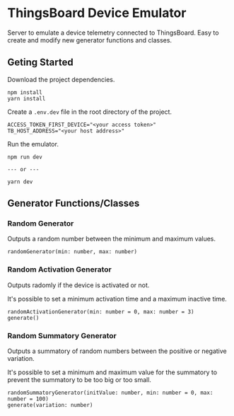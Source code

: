 # ThingsBoard Device Emulator

Server to emulate a device telemetry connected to ThingsBoard. Easy to create and modify new generator functions and classes.

## Geting Started

Download the project dependencies.

```
npm install
yarn install
```

Create a `.env.dev` file in the root directory of the project.

```
ACCESS_TOKEN_FIRST_DEVICE="<your access token>"
TB_HOST_ADDRESS="<your host address>"
```

Run the emulator.

```
npm run dev

--- or ---

yarn dev
```

## Generator Functions/Classes

### Random Generator

Outputs a random number between the minimum and maximum values.

```
randomGenerator(min: number, max: number)
```

### Random Activation Generator

Outputs radomly if the device is activated or not.

It's possible to set a minimum activation time and a maximum inactive time.

```
randomActivationGenerator(min: number = 0, max: number = 3)
generate()
```

### Random Summatory Generator

Outputs a summatory of random numbers between the positive or negative variation.

It's possible to set a minimum and maximum value for the summatory to prevent the summatory to be too big or too small.

```
randomSummatoryGenerator(initValue: number, min: number = 0, max: number = 100)
generate(variation: number)
```
